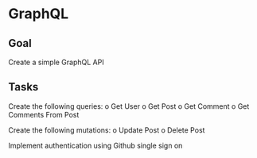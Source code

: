 # GraphQL

## Goal 

Create a simple GraphQL API

## Tasks

Create the following queries:
o Get User
o Get Post
o Get Comment
o Get Comments From Post

Create the following mutations:
o Update Post
o Delete Post

Implement authentication using Github single sign on